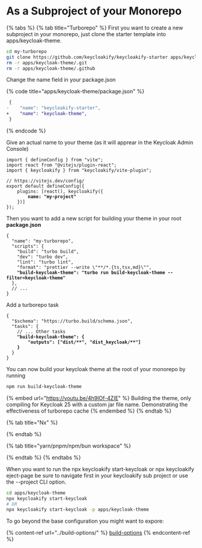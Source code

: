 # As a Subproject of your Monorepo

{% tabs %}
{% tab title="Turborepo" %}
First you want to create a new subproject in your monorepo, just clone the starter template into apps/keycloak-theme.

```bash
cd my-turborepo
git clone https://github.com/keycloakify/keycloakify-starter apps/keycloak-theme
rm -r apps/keycloak-theme/.git
rm -r apps/keycloak-theme/.github
```

Change the name field in your package.json

{% code title="apps/keycloak-theme/package.json" %}
```diff
 {
-    "name": "keycloakify-starter",
+    "name": "keycloak-theme",
 }
```
{% endcode %}

Give an actual name to your theme (as it will apprear in the Keycloak Admin Console)

<pre class="language-typescript" data-title="apps/keycloak-theme/vite.config.ts"><code class="lang-typescript">import { defineConfig } from "vite";
import react from "@vitejs/plugin-react";
import { keycloakify } from "keycloakify/vite-plugin";

// https://vitejs.dev/config/
export default defineConfig({
    plugins: [react(), keycloakify({
<strong>        name: "my-project"
</strong>    })]
});
</code></pre>

Then you want to add a new script for building your theme in your root **package.json**

<pre class="language-json" data-title="package.json"><code class="lang-json">{
  "name": "my-turborepo",
  "scripts": {
    "build": "turbo build",
    "dev": "turbo dev",
    "lint": "turbo lint",
    "format": "prettier --write \"**/*.{ts,tsx,md}\"",
<strong>    "build-keycloak-theme": "turbo run build-keycloak-theme --filter=keycloak-theme"
</strong>  },
  // ...
}
</code></pre>

Add a turborepo task

<pre class="language-json" data-title="turbo.json"><code class="lang-json">{
  "$schema": "https://turbo.build/schema.json",
  "tasks": {
    // ... Other tasks
<strong>    "build-keycloak-theme": {
</strong><strong>        "outputs": ["dist/**", "dist_keycloak/**"]
</strong><strong>    }
</strong>  }
}
</code></pre>

You can now build your keycloak theme at the root of your monorepo by running

```bash
npm run build-keycloak-theme
```

{% embed url="https://youtu.be/4h9lOf-4ZIE" %}
Building the theme, only compiling for Keycloak 25 with a custom jar file name. Demonstrating the effectiveness of turborepo cache
{% endembed %}
{% endtab %}

{% tab title="Nx" %}

{% endtab %}

{% tab title="yarn/pnpm/npm/bun workspace" %}

{% endtab %}
{% endtabs %}



When you want to run the npx keycloakify start-keycloak or npx keycloakify eject-page be sure to navigate first in your keycloakify sub project or use the --project CLI option. &#x20;

```bash
cd apps/keycloak-theme
npx keycloakify start-keycloak
# OR
npx keycloakify start-keycloak -p apps/keycloak-theme
```

To go beyond the base configuration you might want to expore: &#x20;

{% content-ref url="../build-options/" %}
[build-options](../build-options/)
{% endcontent-ref %}
